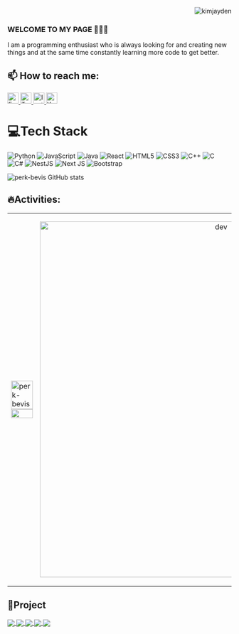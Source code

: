 <p align="right"> <img src="https://komarev.com/ghpvc/?username=perk-bevis&style=flat-square" alt="kimjayden" /> </p>

### WELCOME TO MY PAGE 👋👋👋
I am a programming enthusiast who is always looking for and creating new things and at the same time constantly learning more code to get better.
## 📫 How to reach me: 
<p>
    <a href="https://www.facebook.com/perkbevis2k4">
        <img src="https://img.shields.io/badge/Facebook-%231877F2.svg?logo=Facebook&logoColor=white" alt="Facebook" height="25px">
    </a>
    <a href="https://twitter.com/coder2k4">
        <img src="https://img.shields.io/badge/Twitter-%231DA1F2.svg?logo=Twitter&logoColor=white" alt="Twitter" height="25px">
    </a>
    <a href="https://www.instagram.com/doanle.2004/">
        <img src="https://img.shields.io/badge/Instagram-%23E4405F.svg?logo=Instagram&logoColor=white" alt="Instagram" height="25px">
    </a>
    <a href="https://www.youtube.com/@BIBICODER">
        <img src="https://img.shields.io/badge/YouTube-%23FF0000.svg?logo=YouTube&logoColor=white" alt="YouTube" height="25px">
    </a>
</p> 

# 💻Tech Stack
![Python](https://img.shields.io/badge/python-black?style=for-the-badge&logo=python)
![JavaScript](https://img.shields.io/badge/javascript-black?style=for-the-badge&logo=javascript)
![Java](https://img.shields.io/badge/java-black?style=for-the-badge&logo=openjdk)
![React](https://img.shields.io/badge/react-black?style=for-the-badge&logo=react)
![HTML5](https://img.shields.io/badge/html5-black?style=for-the-badge&logo=html5)
![CSS3](https://img.shields.io/badge/css3-black?style=for-the-badge&logo=css3)
![C++](https://img.shields.io/badge/c++-black?style=for-the-badge&logo=cplusplus)
![C](https://img.shields.io/badge/c-black?style=for-the-badge&logo=c)
![C#](https://img.shields.io/badge/c%23-%23239120.svg?style=for-the-badge&logo=c-sharp&logoColor=white)
![NestJS](https://img.shields.io/badge/nestjs-%23E0234E.svg?style=for-the-badge&logo=nestjs&logoColor=white)
![Next JS](https://img.shields.io/badge/Next-black?style=for-the-badge&logo=next.js&logoColor=white)
![Bootstrap](https://img.shields.io/badge/bootstrap-%238511FA.svg?style=for-the-badge&logo=bootstrap&logoColor=white)

![perk-bevis GitHub stats](https://github-readme-stats.vercel.app/api?username=perk-bevis&show_icons=true&theme=radical)

## 🔥Activities:

<table style="width:100%;">
  <tr>
    <td>
      <img src="https://github-readme-stats.vercel.app/api/top-langs?username=perk-bevis&show_icons=true&locale=en&layout=compact" alt="perk-bevis" width="100%"/>
     <img src="https://github-readme-streak-stats.herokuapp.com?user=perk-bevis&theme=transparent&mode=weekly" width="100%"/>
    </td>
    <td>
      <p align="center"> 
        <img src="https://camo.githubusercontent.com/9526ac819693841b42fbc4af532833c8f745bf208eb483037b8b633ef5f3beef/68747470733a2f2f692e696d6775722e636f6d2f4c6d5876784e312e676966" alt="dev" width="800px"/>
      </p>
    </td>
  </tr>
</table>

## 🔴Project
<a href="https://github.com/perk-bevis/web__shoppe">
  <!-- Change the `github-readme-stats.anuraghazra1.vercel.app` to `github-readme-stats.vercel.app`  -->
 <img align="center" src="https://github-readme-stats.anuraghazra1.vercel.app/api/pin/?username=perk-bevis&repo=web__shoppe&theme=radical" />
</a>    
<a href="https://github.com/perk-bevis/w3_band">
  <!-- Change the `github-readme-stats.anuraghazra1.vercel.app` to `github-readme-stats.vercel.app`  -->
  <img align="center" src="https://github-readme-stats.anuraghazra1.vercel.app/api/pin/?username=perk-bevis&repo=w3_band&theme=merko" />
</a>

<a href="https://github.com/perk-bevis/Flex_Box">
  <!-- Change the `github-readme-stats.anuraghazra1.vercel.app` to `github-readme-stats.vercel.app`  -->
  <img align="center" src="https://github-readme-stats.anuraghazra1.vercel.app/api/pin/?username=perk-bevis&repo=Flex_Box&theme=gruvbox" />
</a>    
<a href="https://github.com/perk-bevis/login_form">
  <!-- Change the `github-readme-stats.anuraghazra1.vercel.app` to `github-readme-stats.vercel.app`  -->
  <img align="center" src="https://github-readme-stats.anuraghazra1.vercel.app/api/pin/?username=perk-bevis&repo=login_form&theme=dark" />
</a>
<a href="https://github.com/perk-bevis/phone-sshop">
  <!-- Change the `github-readme-stats.anuraghazra1.vercel.app` to `github-readme-stats.vercel.app`  -->
  <img align="center" src="https://github-readme-stats.anuraghazra1.vercel.app/api/pin/?username=perk-bevis&repo=phone-sshop&theme=onedark" />
</a> 

